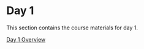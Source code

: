 Day 1
=======================
This section contains the course materials for day 1.

[Day 1 Overview](_static/CourseOverview_example_application_v_upload.pdf)

<!--
<iframe src="../daily/Day-01/CourseOverview_example_application_v_upload.pdf" width="100%" height="800" style="border:0;"></iframe>
-->